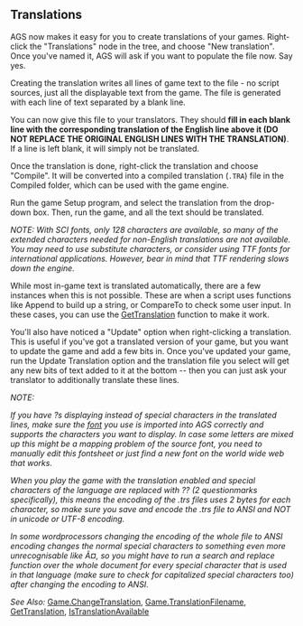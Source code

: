 ## Translations

AGS now makes it easy for you to create translations of your games.
Right-click the "Translations" node in the tree, and choose "New
translation". Once you've named it, AGS will ask if you want to populate
the file now. Say yes.

Creating the translation writes all lines of game text to the file - no
script sources, just all the displayable text from the game. The file is
generated with each line of text separated by a blank line.

You can now give this file to your translators. They should **fill in
each blank line with the corresponding translation of the English line
above it (DO NOT REPLACE THE ORIGINAL ENGLISH LINES WITH THE
TRANSLATION)**. If a line is left blank, it will simply not be
translated.

Once the translation is done, right-click the translation and choose
"Compile". It will be converted into a compiled translation (`.TRA`)
file in the Compiled folder, which can be used with the game engine.

Run the game Setup program, and select the translation from the
drop-down box. Then, run the game, and all the text should be
translated.

*NOTE: With SCI fonts, only 128 characters are available, so many of the
extended characters needed for non-English translations are not
available. You may need to use substitute characters, or consider using
TTF fonts for international applications. However, bear in mind that TTF
rendering slows down the engine.*

While most in-game text is translated automatically, there are a few
instances when this is not possible. These are when a script uses
functions like Append to build up a string, or CompareTo to check some
user input. In these cases, you can use the
[GetTranslation](Globalfunctions_General#gettranslation) function to make it work.

You'll also have noticed a "Update" option when right-clicking a
translation. This is useful if you've got a translated version of your
game, but you want to update the game and add a few bits in. Once you've
updated your game, run the Update Translation option and the translation
file you select will get any new bits of text added to it at the bottom
-- then you can just ask your translator to additionally translate these
lines.

*NOTE:*

*If you have ?s displaying instead of special characters in the translated lines, make
sure the [font](Game#gamespeechfont) you use is imported into AGS correctly and supports the 
characters you want to display. In case some letters are mixed up this might be a mapping 
problem of the source font, you need to manually edit this fontsheet or just find a new font
on the world wide web that works.*

*When you play the game with the translation enabled and special characters of the 
language are replaced with ?? (2 questionmarks specifically), this means the encoding 
of the .trs files uses 2 bytes for each character, so make sure you save and encode the 
.trs file to ANSI and NOT in unicode or UTF-8 encoding.*

*In some wordprocessors changing the encoding of the whole file to ANSI encoding changes the normal 
special characters to something even more unrecognisable like Ã¤, so you might have to run a 
search and replace function over the whole document for every special character that 
is used in that language (make sure to check for capitalized special characters too) 
after changing the encoding to ANSI.*



*See Also:*
[Game.ChangeTranslation](Game#gamechangetranslation),
[Game.TranslationFilename](Game#gametranslationfilename),
[GetTranslation](Globalfunctions_General#gettranslation), [IsTranslationAvailable](Globalfunctions_General#istranslationavailable)
